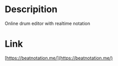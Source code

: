 # Descripition
Online drum editor with realtime notation
# Link
[https://beatnotation.me/](https://beatnotation.me/)